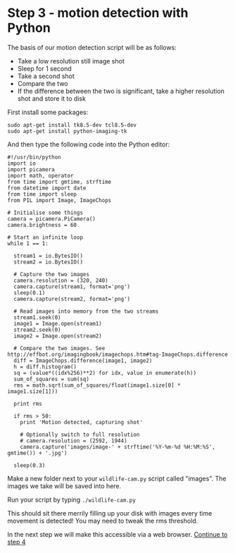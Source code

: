 # Step 3 - motion detection with Python

The basis of our motion detection script will be as follows:
* Take a low resolution still image shot
* Sleep for 1 second
* Take a second shot
* Compare the two
* If the difference between the two is significant, take a higher resolution shot and store it to disk

First install some packages:
```
sudo apt-get install tk8.5-dev tcl8.5-dev
sudo apt-get install python-imaging-tk
```

<!--
sudo apt-get install python3-pip
sudo pip install pillow
-->

And then type the following code into the Python editor:

```
#!/usr/bin/python
import io
import picamera
import math, operator
from time import gmtime, strftime
from datetime import date
from time import sleep
from PIL import Image, ImageChops

# Initialise some things
camera = picamera.PiCamera()
camera.brightness = 60

# Start an infinite loop
while 1 == 1:

  stream1 = io.BytesIO()
  stream2 = io.BytesIO()

  # Capture the two images
  camera.resolution = (320, 240)
  camera.capture(stream1, format='png')
  sleep(0.1)
  camera.capture(stream2, format='png')

  # Read images into memory from the two streams
  stream1.seek(0)
  image1 = Image.open(stream1)
  stream2.seek(0)
  image2 = Image.open(stream2)

  # Compare the two images. See http://effbot.org/imagingbook/imagechops.htm#tag-ImageChops.difference
  diff = ImageChops.difference(image1, image2)
  h = diff.histogram()
  sq = (value*((idx%256)**2) for idx, value in enumerate(h))
  sum_of_squares = sum(sq)
  rms = math.sqrt(sum_of_squares/float(image1.size[0] * image1.size[1]))

  print rms

  if rms > 50:
    print 'Motion detected, capturing shot'

    # Optionally switch to full resolution
    # camera.resolution = (2592, 1944)
    camera.capture('images/image-' + strftime('%Y-%m-%d %H:%M:%S', gmtime()) + '.jpg')

  sleep(0.3)
```

Make a new folder next to your `wildlife-cam.py` script called "images". The images we take will be saved into here.

Run your script by typing `./wildlife-cam.py`

This should sit there merrily filling up your disk with images every time movement is detected! You may need to tweak the rms threshold.

In the next step we will make this accessible via a web browser.
[Continue to step 4](step-4.md)
